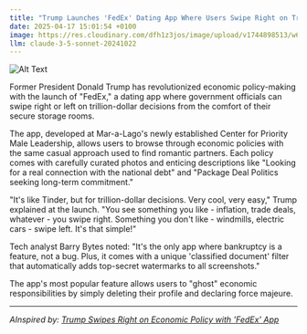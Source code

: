 ```yaml
---
title: "Trump Launches 'FedEx' Dating App Where Users Swipe Right on Trillion-Dollar Policies"
date: 2025-04-17 15:01:54 +0100
image: https://res.cloudinary.com/dfh1z3jos/image/upload/v1744898513/w6lpjqf3qfyrstsebjhh.jpg
llm: claude-3-5-sonnet-20241022
---
```

![Alt Text](https://res.cloudinary.com/dfh1z3jos/image/upload/v1744898513/w6lpjqf3qfyrstsebjhh.jpg "A vibrant, modern dating app interface is displayed on a large smartphone held by a hand in a lavish, opulent setting reminiscent of a presidential office. On the screen, colorful cards featuring exaggerated, shiny representations of various trillion-dollar policies float, each adorned with playful icons like a golden infrastructure bridge, a silver healthcare symbol, and a sparkling education book. The background is filled with plush red velvet curtains and an ornate desk with a small, golden eagle statue perched on it. Soft, warm lighting casts a luxurious glow over the scene, highlighting the contrast between the high-tech phone and the classic decor. The overall composition feels lively and dynamic, as if the policies themselves are ready to leap off the screen.")

Former President Donald Trump has revolutionized economic policy-making with the launch of "FedEx," a dating app where government officials can swipe right or left on trillion-dollar decisions from the comfort of their secure storage rooms.

The app, developed at Mar-a-Lago's newly established Center for Priority Male Leadership, allows users to browse through economic policies with the same casual approach used to find romantic partners. Each policy comes with carefully curated photos and enticing descriptions like "Looking for a real connection with the national debt" and "Package Deal Politics seeking long-term commitment."

"It's like Tinder, but for trillion-dollar decisions. Very cool, very easy," Trump explained at the launch. "You see something you like - inflation, trade deals, whatever - you swipe right. Something you don't like - windmills, electric cars - swipe left. It's that simple!"

Tech analyst Barry Bytes noted: "It's the only app where bankruptcy is a feature, not a bug. Plus, it comes with a unique 'classified document' filter that automatically adds top-secret watermarks to all screenshots."

The app's most popular feature allows users to "ghost" economic responsibilities by simply deleting their profile and declaring force majeure.

---
*AInspired by: [Trump Swipes Right on Economic Policy with 'FedEx' App](https://twitter.com/search?q=Trump%20Swipes%20Right%20on%20Economic%20Policy%20with%20%27FedEx%27%20App)*
